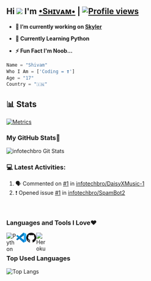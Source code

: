 ## Hi <img src="https://raw.githubusercontent.com/MartinHeinz/MartinHeinz/master/wave.gif" width="25px"> I'm [•Sʜɪᴠᴀᴍ•](https://t.me/Physics_xd) | [![Profile views](https://komarev.com/ghpvc/?username=shivam-op&label=Profile%20views)](https://github.com/shivam-op)


- **💫 I’m currently working on [Skyler](https://github.com/TeamDaisyX/DaisyX)**

- **🌱 Currently Learning Python**

- **⚡ Fun Fact I'm Noob...**


```python
Name = "Shivam"
Who I Am = ['Coding = ❣️']
Age = "17"
Country = "🇮🇳"
```

## 📊 Stats

[![Metrics](https://metrics.lecoq.io/infotechbro?template=classic&base.header=0&base.metadata=0&isocalendar=1&languages=1&people=1&isocalendar.duration=half-year&languages.limit=8&languages.sections=most-used&languages.colors=github&languages.threshold=0%25&languages.indepth=false&languages.recent.load=300&languages.recent.days=14&people.limit=24&people.size=28&people.types=followers%2C%20following&people.identicons=false&people.shuffle=false&config.timezone=Asia%2FCalcutta)](https://t.me/Itz_Alain)

<h3 align="left"><b>My GitHub Stats💛</b></h4>

![infotechbro Git Stats](https://github-readme-stats.vercel.app/api?username=infotechbro&include_all_commits=true&count_private=true&theme=highcontrast)


### 💻 Latest Activities:
<!--START_SECTION:activity-->
1. 🗣 Commented on [#1](https://github.com/infotechbro/DaisyXMusic-1/issues/1) in [infotechbro/DaisyXMusic-1](https://github.com/infotechbro/DaisyXMusic-1)
2. ❗️ Opened issue [#1](https://github.com/infotechbro/SpamBot2/issues/1) in [infotechbro/SpamBot2](https://github.com/infotechbro/SpamBot2)
<!--END_SECTION:activity-->

</br>

### Languages and Tools I Love❤️
[<img align="left" alt="Python" width="26px" src="https://upload.wikimedia.org/wikipedia/commons/thumb/c/c3/Python-logo-notext.svg/600px-Python-logo-notext.svg.png" />](https://python.org/)
[<img align="left" alt="Visual Studio Code" width="26px" src="https://raw.githubusercontent.com/github/explore/80688e429a7d4ef2fca1e82350fe8e3517d3494d/topics/visual-studio-code/visual-studio-code.png" />](https://code.visualstudio.com/)
[<img align="left" alt="GitHub" width="26px" src="https://raw.githubusercontent.com/github/explore/78df643247d429f6cc873026c0622819ad797942/topics/github/github.png" />](https://git-scm.com/)
[<img align="left" alt="Heroku" width="26px" src="https://www.nicepng.com/png/full/223-2233246_heroku-logo-salesforce-heroku.png" />](https://heroku.com/)

<br />
<br />

<h3 align="left"><b> Top Used Languages </b></h3>

![Top Langs](https://github-readme-stats.vercel.app/api/top-langs/?username=infotechbro&layout=compact&theme=radical)
